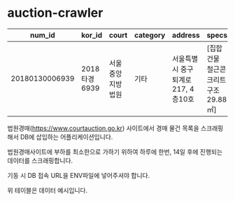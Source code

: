 # auction-crawler

|num_id|kor_id|court|category|address|specs|estimated_price|starting_price|phone_number|schedule|court_number|failed_count|
|------|------|-----|--------|-------|-----|---------------|--------------|------------|--------|------------|------------|
|20180130006939|2018타경6939|서울중앙지방법원|기타|서울특별시 중구 퇴계로 217, 4층10호|[집합건물 철근콘크리트구조 29.88㎡]|0|0|530-2714|2023.05.10 10:00|제4별관 211호 법정|신건|

법원경매(https://www.courtauction.go.kr) 사이트에서 경매 물건 목록을 스크래핑해서 DB에 삽입하는 어플리케이션입니다.

법원경매사이트에 부하를 최소한으로 가하기 위하여 하루에 한번, 14일 후에 진행되는 데이터를 스크래핑합니다.

기동 시 DB 접속 URL을 ENV파일에 넣어주셔야 합니다.


위 테이블은 데이터 예시입니다.
